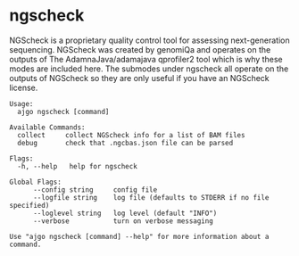 # ngscheck

NGScheck is a proprietary quality control tool for assessing
next-generation sequencing. NGScheck was created by genomiQa and
operates on the outputs of The AdamnaJava/adamajava qprofiler2
tool which is why these modes are included here. The submodes under
ngscheck all operate on the outputs of NGScheck so they are only
useful if you have an NGScheck license.

```
Usage:
  ajgo ngscheck [command]

Available Commands:
  collect     collect NGScheck info for a list of BAM files
  debug       check that .ngcbas.json file can be parsed

Flags:
  -h, --help   help for ngscheck

Global Flags:
      --config string     config file
      --logfile string    log file (defaults to STDERR if no file specified)
      --loglevel string   log level (default "INFO")
      --verbose           turn on verbose messaging

Use "ajgo ngscheck [command] --help" for more information about a command.
```
